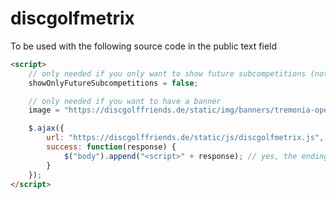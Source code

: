 # discgolfmetrix

To be used with the following source code in the public text field

```html
<script>
    // only needed if you only want to show future subcompetitions (not all) like in Tremonia Series
    showOnlyFutureSubcompetitions = false;

    // only needed if you want to have a banner
    image = "https://discgolffriends.de/static/img/banners/tremonia-open.png";

    $.ajax({
        url: "https://discgolffriends.de/static/js/discgolfmetrix.js",
        success: function(response) {
            $("body").append("<script>" + response); // yes, the ending "script" tag is missing
        }
    });
</script>
```
